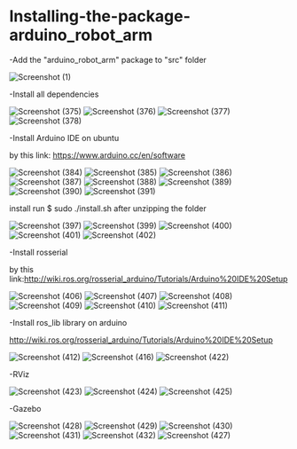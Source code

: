 # Installing-the-package-arduino_robot_arm
-Add the "arduino_robot_arm" package to "src" folder

![Screenshot (1)](https://user-images.githubusercontent.com/110418677/183784988-21a77588-9a43-49d9-bf02-f502daf15b8a.png)

-Install all dependencies

![Screenshot (375)](https://user-images.githubusercontent.com/110418677/183786019-07e4526e-866e-4205-b788-4cc72b2d749f.png)
![Screenshot (376)](https://user-images.githubusercontent.com/110418677/183786545-04159e42-9f28-4aea-82f4-21502477a313.png)
![Screenshot (377)](https://user-images.githubusercontent.com/110418677/183786568-28e3ada1-a500-4b55-b06b-2fdd47735bfd.png)
![Screenshot (378)](https://user-images.githubusercontent.com/110418677/183786586-4bb615fb-0052-4476-93cf-59fc164659c4.png)


-Install Arduino IDE on ubuntu

by this link: https://www.arduino.cc/en/software

![Screenshot (384)](https://user-images.githubusercontent.com/110418677/183787966-4be8cc5e-a9da-4665-b0c6-a4a10af72a3b.png)
![Screenshot (385)](https://user-images.githubusercontent.com/110418677/183787972-e67fa4b1-8251-4118-8f2f-b1526b6c69c5.png)
![Screenshot (386)](https://user-images.githubusercontent.com/110418677/183787981-c15b8d18-18e7-48c1-9512-1913a9019a5a.png)
![Screenshot (387)](https://user-images.githubusercontent.com/110418677/183787988-94c28dd0-33cf-4eb1-9f9f-554678595787.png)
![Screenshot (388)](https://user-images.githubusercontent.com/110418677/183787996-97db352d-c9dc-44a0-96dc-5f2fa74f6d25.png)
![Screenshot (389)](https://user-images.githubusercontent.com/110418677/183788002-2ab9f92c-0f6b-40eb-b5c6-9b09ed246ea1.png)
![Screenshot (390)](https://user-images.githubusercontent.com/110418677/183788007-dc1486bd-2c19-43f3-b59a-cbbc23373318.png)
![Screenshot (391)](https://user-images.githubusercontent.com/110418677/183788018-64425ece-3aef-4ca2-8dfd-1a940d416a1f.png)

install run $ sudo ./install.sh after unzipping the folder

![Screenshot (397)](https://user-images.githubusercontent.com/110418677/183788876-21ea9cb1-78e8-4187-a987-4b808ec44cee.png)
![Screenshot (399)](https://user-images.githubusercontent.com/110418677/183788904-6d7aad5e-395d-4660-bc1b-fb257857b327.png)
![Screenshot (400)](https://user-images.githubusercontent.com/110418677/183788949-5d1a9a3b-e58a-468d-8e5a-af7ff3936931.png)
![Screenshot (401)](https://user-images.githubusercontent.com/110418677/183788965-0b1a0ef2-8106-45a8-9469-5f7d9a5e6069.png)
![Screenshot (402)](https://user-images.githubusercontent.com/110418677/183789028-4677c00e-423c-45f4-a0fe-03e222b256bd.png)

-Install rosserial

by this link:http://wiki.ros.org/rosserial_arduino/Tutorials/Arduino%20IDE%20Setup

![Screenshot (406)](https://user-images.githubusercontent.com/110418677/183791239-9c26e46e-d198-436a-9c61-37bcb5da25a0.png)
![Screenshot (407)](https://user-images.githubusercontent.com/110418677/183791321-ded72677-8790-4e28-9869-923afaced737.png)
![Screenshot (408)](https://user-images.githubusercontent.com/110418677/183791352-2c8ddcd1-ab85-40b6-ad9e-926c58850571.png)
![Screenshot (409)](https://user-images.githubusercontent.com/110418677/183791409-309a1f93-896a-4942-957f-e3d8e9db838b.png)
![Screenshot (410)](https://user-images.githubusercontent.com/110418677/183791451-1fc135a0-6bdb-4a5b-97c1-67513fb499a4.png)
![Screenshot (411)](https://user-images.githubusercontent.com/110418677/183791464-4966c0d1-8062-4fe2-b58e-2393709c436e.png)

-Install ros_lib library on arduino

http://wiki.ros.org/rosserial_arduino/Tutorials/Arduino%20IDE%20Setup

![Screenshot (412)](https://user-images.githubusercontent.com/110418677/183793578-d511fbff-1e8f-4fb8-aca4-9059eb6f7470.png)
![Screenshot (416)](https://user-images.githubusercontent.com/110418677/183793583-9b6b6a7a-ded1-4492-afcc-db171e09a7f7.png)
![Screenshot (422)](https://user-images.githubusercontent.com/110418677/183793591-7a42060c-f677-4699-aacf-5cf90a46cfd0.png)


-RViz

![Screenshot (423)](https://user-images.githubusercontent.com/110418677/183794158-3b922fe2-a204-4601-ad40-5bb41e9496b9.png)
![Screenshot (424)](https://user-images.githubusercontent.com/110418677/183794177-91e4ad54-5678-4b6d-8344-52c658e2789a.png)
![Screenshot (425)](https://user-images.githubusercontent.com/110418677/183794182-09d83407-2f2d-4dbb-b3c0-c667dbc36348.png)

-Gazebo

![Screenshot (428)](https://user-images.githubusercontent.com/110418677/183794695-99077992-bb44-4af0-8412-63a497363200.png)
![Screenshot (429)](https://user-images.githubusercontent.com/110418677/183794699-8474fa41-16a8-4bd2-834e-13b781984ee5.png)
![Screenshot (430)](https://user-images.githubusercontent.com/110418677/183794704-44e9fd48-202d-47cb-8222-3c29dde018d3.png)
![Screenshot (431)](https://user-images.githubusercontent.com/110418677/183794713-5f19037f-4abf-40e2-98a6-89d4cb4611f3.png)
![Screenshot (432)](https://user-images.githubusercontent.com/110418677/183794717-42877cc6-3991-446f-b9b5-6abf32c55ca5.png)
![Screenshot (427)](https://user-images.githubusercontent.com/110418677/183794758-a79f052b-a7e4-4113-a491-8200e9404c05.png)


